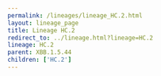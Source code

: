 ```yaml
---
permalink: /lineages/lineage_HC.2.html
layout: lineage_page
title: Lineage HC.2
redirect_to: ../lineage.html?lineage=HC.2
lineage: HC.2
parent: XBB.1.5.44
children: ['HC.2']
---
```

